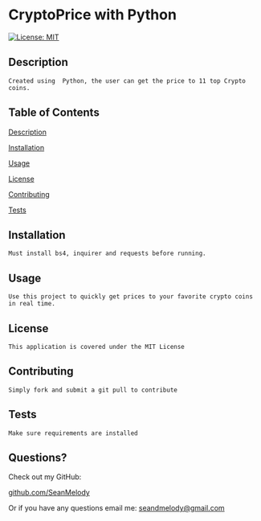 # CryptoPrice with Python 

[![License: MIT](https://img.shields.io/badge/License-MIT-yellow.svg)](https://opensource.org/licenses/MIT)

## Description

    Created using  Python, the user can get the price to 11 top Crypto coins.


## Table of Contents

  [Description](##Description)

  [Installation](##Installation)

  [Usage](##Usage)

  [License](##License)

  [Contributing](##Contributing)

  [Tests](##Tests)


## Installation

    Must install bs4, inquirer and requests before running.

## Usage

    Use this project to quickly get prices to your favorite crypto coins in real time.

## License

    This application is covered under the MIT License

## Contributing

    Simply fork and submit a git pull to contribute

## Tests

    Make sure requirements are installed


## Questions?

  Check out my GitHub:

  [github.com/SeanMelody](https://github.com/SeanMelody)

  Or if you have any questions email me: 
    seandmelody@gmail.com